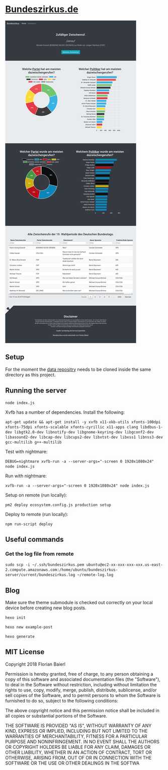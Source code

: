 # [Bundeszirkus.de](http://bundeszirkus.de)

![Screenshot](/screencapture-bundeszirkus.png?raw=true "Screenshot Bundeszirkus.de")

## Setup

For the moment the [data repositry](https://github.com/fbaierl/bundeszirkus-data) needs to be cloned inside the same directory as this project.

## Running the server

```
node index.js
```

Xvfb has a number of dependencies. Install the following:

```
apt-get update && apt-get install -y xvfb x11-xkb-utils xfonts-100dpi xfonts-75dpi xfonts-scalable xfonts-cyrillic x11-apps clang libdbus-1-dev libgtk2.0-dev libnotify-dev libgnome-keyring-dev libgconf2-dev libasound2-dev libcap-dev libcups2-dev libxtst-dev libxss1 libnss3-dev gcc-multilib g++-multilib
```

Test with nightmare:

```
DEBUG=nightmare xvfb-run -a --server-args="-screen 0 1920x1080x24" node index.js
```

Run with nightmare:
```
xvfb-run -a --server-args="-screen 0 1920x1080x24" node index.js
```

Setup on remote (run locally):

```
pm2 deploy ecosystem.config.js production setup
```

Deploy to remote (run locally):

```
npm run-script deploy
```

## Useful commands

### Get the log file from remote

```
sudo scp -i ~/.ssh/bundeszirkus.pem ubuntu@ec2-xx-xxx-xxx-xxx.us-east-2.compute.amazonaws.com:/home/ubuntu/bundeszirkus-server/current/bundeszirkus.log ~/remote-log.log
```

## Blog

Make sure the theme submodule is checked out correctly on your local device before creating new blog posts.

```
hexo init
```

```
hexo new example-post
```

```
hexo generate
```

## MIT License

Copyright 2018 Florian Baierl

Permission is hereby granted, free of charge, to any person obtaining a copy of this software and associated documentation files (the "Software"), to deal in the Software without restriction, including without limitation the rights to use, copy, modify, merge, publish, distribute, sublicense, and/or sell copies of the Software, and to permit persons to whom the Software is furnished to do so, subject to the following conditions:

The above copyright notice and this permission notice shall be included in all copies or substantial portions of the Software.

THE SOFTWARE IS PROVIDED "AS IS", WITHOUT WARRANTY OF ANY KIND, EXPRESS OR IMPLIED, INCLUDING BUT NOT LIMITED TO THE WARRANTIES OF MERCHANTABILITY, FITNESS FOR A PARTICULAR PURPOSE AND NONINFRINGEMENT. IN NO EVENT SHALL THE AUTHORS OR COPYRIGHT HOLDERS BE LIABLE FOR ANY CLAIM, DAMAGES OR OTHER LIABILITY, WHETHER IN AN ACTION OF CONTRACT, TORT OR OTHERWISE, ARISING FROM, OUT OF OR IN CONNECTION WITH THE SOFTWARE OR THE USE OR OTHER DEALINGS IN THE SOFTWA
